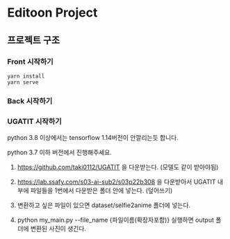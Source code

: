 # Editoon Project

## 프로젝트 구조

### Front 시작하기

```
yarn install
yarn serve

```


### Back 시작하기



### UGATIT 시작하기

python 3.8 이상에서는 tensorflow 1.14버전이 안깔리는듯 합니다.

python 3.7 이하 버전에서 진행해주세요.

1. https://github.com/taki0112/UGATIT 을 다운받는다. (모델도 같이 받아야됨)

2. https://lab.ssafy.com/s03-ai-sub2/s03p22b308 을 다운받아서 UGATIT 내부에 파일들을 1번에서 다운받은 폴더 안에 넣는다. (덮어쓰기)
3. 변환하고 싶은 파일이 있으면 dataset/selfie2anime 폴더에 넣는다.
4. python my_main.py --file_name {파일이름(확장자포함)} 실행하면 output 폴더에 변환된 사진이 생긴다.

